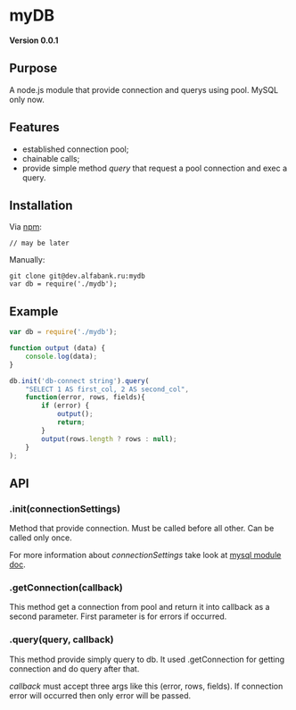 # myDB

**Version 0.0.1**

## Purpose
A node.js module that provide connection and querys using pool. MySQL only now.

## Features
- established connection pool;
- chainable calls;
- provide simple method *query* that request a pool connection and exec a query.

## Installation
Via [npm](http://github.com/isaacs/npm):
```
// may be later
```
Manually:
```
git clone git@dev.alfabank.ru:mydb
var db = require('./mydb');
```

## Example

```js
var db = require('./mydb');

function output (data) {
	console.log(data);
}

db.init('db-connect string').query(
	"SELECT 1 AS first_col, 2 AS second_col",
	function(error, rows, fields){
		if (error) {
			output();
			return;
		}
		output(rows.length ? rows : null);
	}
);
```

## API

### .init(connectionSettings)
Method that provide connection. Must be called before all other. Can be called only once.

For more information about *connectionSettings* take look at [mysql module doc](https://github.com/felixge/node-mysql#connection-options).

### .getConnection(callback)
This method get a connection from pool and return it into callback as a second parameter.
First parameter is for errors if occurred.

### .query(query, callback)
This method provide simply query to db. It used .getConnection for getting connection and do query after that.

*callback* must accept three args like this (error, rows, fields).
If connection error will occurred then only error will be passed.

